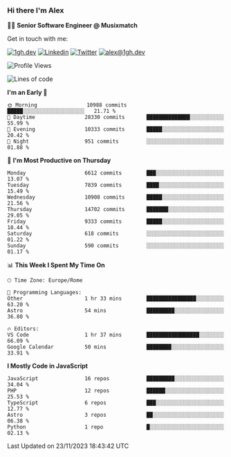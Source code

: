 ### Hi there I'm Alex

👨‍💻 __Senior Software Engineer @ Musixmatch__

Get in touch with me:

[![1gh.dev](https://img.shields.io/static/v1?label=1gh.dev&message=%20&color=red&logo=&style=flat-square&logoColor=white)](https://www.1gh.dev/)
[![Linkedin](https://img.shields.io/static/v1?label=Linkedin&message=%20&color=blue&logo=Linkedin&style=flat-square&logoColor=white)](https://linkedin.com/in/alexghirelli)
[![Twitter](https://img.shields.io/static/v1?label=Twitter&message=%20&color=blue&logo=Twitter&style=flat-square&logoColor=white)](https://twitter.com/alexGhirelli)
[![alex@1gh.dev](https://img.shields.io/static/v1?label=alex@1gh.dev&message=%20&color=red&logo=gmail&style=flat-square&logoColor=white)](mailto:alex@1gh.dev)

<!--START_SECTION:waka-->
![Profile Views](http://img.shields.io/badge/Profile%20Views-3-blue)

![Lines of code](https://img.shields.io/badge/From%20Hello%20World%20I%27ve%20Written-151.9%20million%20lines%20of%20code-blue)

**I'm an Early 🐤** 

```text
🌞 Morning                10988 commits       █████░░░░░░░░░░░░░░░░░░░░   21.71 % 
🌆 Daytime                28330 commits       ██████████████░░░░░░░░░░░   55.99 % 
🌃 Evening                10333 commits       █████░░░░░░░░░░░░░░░░░░░░   20.42 % 
🌙 Night                  951 commits         ░░░░░░░░░░░░░░░░░░░░░░░░░   01.88 % 
```
📅 **I'm Most Productive on Thursday** 

```text
Monday                   6612 commits        ███░░░░░░░░░░░░░░░░░░░░░░   13.07 % 
Tuesday                  7839 commits        ████░░░░░░░░░░░░░░░░░░░░░   15.49 % 
Wednesday                10908 commits       █████░░░░░░░░░░░░░░░░░░░░   21.56 % 
Thursday                 14702 commits       ███████░░░░░░░░░░░░░░░░░░   29.05 % 
Friday                   9333 commits        █████░░░░░░░░░░░░░░░░░░░░   18.44 % 
Saturday                 618 commits         ░░░░░░░░░░░░░░░░░░░░░░░░░   01.22 % 
Sunday                   590 commits         ░░░░░░░░░░░░░░░░░░░░░░░░░   01.17 % 
```


📊 **This Week I Spent My Time On** 

```text
🕑︎ Time Zone: Europe/Rome

💬 Programming Languages: 
Other                    1 hr 33 mins        ████████████████░░░░░░░░░   63.20 % 
Astro                    54 mins             █████████░░░░░░░░░░░░░░░░   36.80 % 

🔥 Editors: 
VS Code                  1 hr 37 mins        █████████████████░░░░░░░░   66.09 % 
Google Calendar          50 mins             ████████░░░░░░░░░░░░░░░░░   33.91 % 
```

**I Mostly Code in JavaScript** 

```text
JavaScript               16 repos            █████████░░░░░░░░░░░░░░░░   34.04 % 
PHP                      12 repos            ██████░░░░░░░░░░░░░░░░░░░   25.53 % 
TypeScript               6 repos             ███░░░░░░░░░░░░░░░░░░░░░░   12.77 % 
Astro                    3 repos             ██░░░░░░░░░░░░░░░░░░░░░░░   06.38 % 
Python                   1 repo              █░░░░░░░░░░░░░░░░░░░░░░░░   02.13 % 
```




 Last Updated on 23/11/2023 18:43:42 UTC
<!--END_SECTION:waka-->
